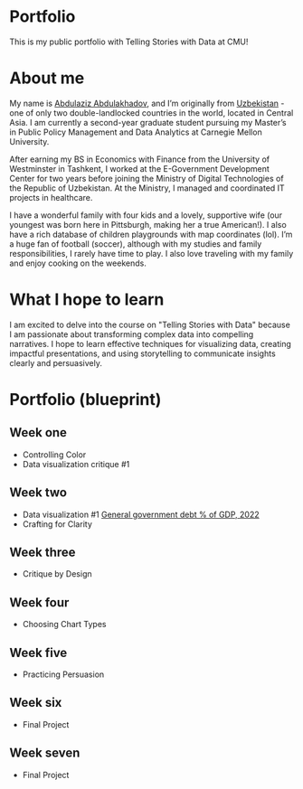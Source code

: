 # Portfolio
This is my public portfolio with Telling Stories with Data at CMU!

# About me
My name is [Abdulaziz Abdulakhadov](https://www.linkedin.com/in/aabdulakhadov/), and I’m originally from [Uzbekistan](https://www.youtube.com/watch?v=fvY0B4k5Pz8) - one of only two double-landlocked countries in the world, located in Central Asia. I am currently a second-year graduate student pursuing my Master’s in Public Policy Management and Data Analytics at Carnegie Mellon University.

After earning my BS in Economics with Finance from the University of Westminster in Tashkent, I worked at the E-Government Development Center for two years before joining the Ministry of Digital Technologies of the Republic of Uzbekistan. At the Ministry, I managed and coordinated IT projects in healthcare.

I have a wonderful family with four kids and a lovely, supportive wife (our youngest was born here in Pittsburgh, making her a true American!). I also have a rich database of children playgrounds with map coordinates (lol). I’m a huge fan of football (soccer), although with my studies and family responsibilities, I rarely have time to play. I also love traveling with my family and enjoy cooking on the weekends.

# What I hope to learn
I am excited to delve into the course on "Telling Stories with Data" because I am passionate about transforming complex data into compelling narratives. I hope to learn effective techniques for visualizing data, creating impactful presentations, and using storytelling to communicate insights clearly and persuasively.

# Portfolio (blueprint)
## Week one
  - Controlling Color
  - Data visualization critique #1

## Week two
  - Data visualization #1
    [General government debt % of GDP, 2022](https://data-explorer.oecd.org/share/?token=eyJ0eXAiOiJKV1QiLCJhbGciOiJIUzI1NiJ9.eyJzdWIiOiI1YjJlYjMzMi0zODRkLTQ0MjEtYTMxOS1lZTk5YWM0YmQ5NzIiLCJlbWFpbCI6ImFhYmR1bGFrQGFuZHJldy5jbXUuZWR1IiwianRpIjoiMTkwNDFhMzctYTZmNi00OGUyLTkzYmYtOTIyNzQxZjAwZjcyIiwiaWF0IjoxNzI1NzcwNjQxLCJleHAiOjE3MjU3NzE2NDF9.MZd4iNBQQp-YUAGvTJeyvpR0KncCEUpah2FTJn1DqoQ&email=aabdulak@andrew.cmu.edu&id=5b2eb332-384d-4421-a319-ee99ac4bd972)
  - Crafting for Clarity

## Week three
  - Critique by Design

## Week four
  - Choosing Chart Types

## Week five
  - Practicing Persuasion

## Week six
  - Final Project

## Week seven
  - Final Project
